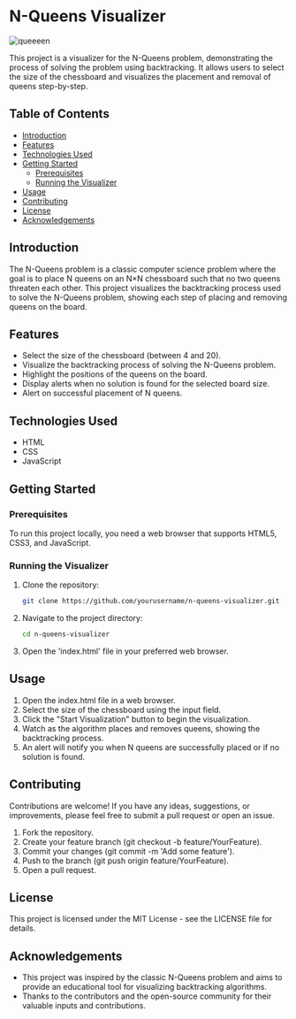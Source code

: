 # N-Queens Visualizer
![queeeen](https://github.com/TuShArBhArDwA/N-Queen_Visualizer/assets/116137083/01859e13-84bc-4032-aee2-ad103f39feba)

This project is a visualizer for the N-Queens problem, demonstrating the process of solving the problem using backtracking. It allows users to select the size of the chessboard and visualizes the placement and removal of queens step-by-step.



## Table of Contents

- [Introduction](#introduction)
- [Features](#features)
- [Technologies Used](#technologies-used)
- [Getting Started](#getting-started)
  - [Prerequisites](#prerequisites)
  - [Running the Visualizer](#running-the-visualizer)
- [Usage](#usage)
- [Contributing](#contributing)
- [License](#license)
- [Acknowledgements](#acknowledgements)

## Introduction

The N-Queens problem is a classic computer science problem where the goal is to place N queens on an N×N chessboard such that no two queens threaten each other. This project visualizes the backtracking process used to solve the N-Queens problem, showing each step of placing and removing queens on the board.

## Features

- Select the size of the chessboard (between 4 and 20).
- Visualize the backtracking process of solving the N-Queens problem.
- Highlight the positions of the queens on the board.
- Display alerts when no solution is found for the selected board size.
- Alert on successful placement of N queens.

## Technologies Used

- HTML
- CSS
- JavaScript

## Getting Started

### Prerequisites

To run this project locally, you need a web browser that supports HTML5, CSS3, and JavaScript.

### Running the Visualizer

1. Clone the repository:
   ```sh
   git clone https://github.com/yourusername/n-queens-visualizer.git
2. Navigate to the project directory:
   ```sh
   cd n-queens-visualizer
3. Open the 'index.html' file in your preferred web browser.  

## Usage
1. Open the index.html file in a web browser.
2. Select the size of the chessboard using the input field.
3. Click the "Start Visualization" button to begin the visualization.
4. Watch as the algorithm places and removes queens, showing the backtracking process.
5. An alert will notify you when N queens are successfully placed or if no solution is found.

## Contributing
Contributions are welcome! If you have any ideas, suggestions, or improvements, please feel free to submit a pull request or open an issue.

1. Fork the repository.
2. Create your feature branch (git checkout -b feature/YourFeature).
3. Commit your changes (git commit -m 'Add some feature').
4. Push to the branch (git push origin feature/YourFeature).
5. Open a pull request.
## License
This project is licensed under the MIT License - see the LICENSE file for details.

## Acknowledgements
- This project was inspired by the classic N-Queens problem and aims to provide an educational tool for visualizing backtracking algorithms.
- Thanks to the contributors and the open-source community for their valuable inputs and contributions.
